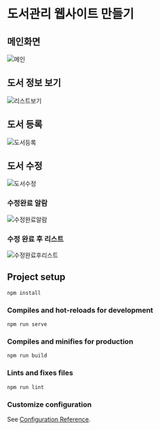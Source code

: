 # 도서관리 웹사이트 만들기

## 메인화면
![메인](https://user-images.githubusercontent.com/41807132/141615094-50a0db23-9038-4d29-9d42-961d6701f855.JPG)

## 도서 정보 보기
![리스트보기](https://user-images.githubusercontent.com/41807132/141615092-e6398f04-4f09-47e2-8758-66f9d71863c3.JPG)

## 도서 등록
![도서등록](https://user-images.githubusercontent.com/41807132/141615090-db648037-f9d2-4e06-8ccb-177bb80c0e5b.JPG)

## 도서 수정
![도서수정](https://user-images.githubusercontent.com/41807132/141615091-d41c88fb-a67f-49b1-8708-e5b114e2c03c.JPG)

### 수정완료 알람
![수정완료알람](https://user-images.githubusercontent.com/41807132/141615095-829af5b4-ffda-4c7e-bc85-fa1538f214ff.JPG)

### 수정 완료 후 리스트
![수정완료후리스트](https://user-images.githubusercontent.com/41807132/141615096-ce2668b3-3b0e-44dd-91e2-aa39e2b030f8.JPG)


## Project setup
```
npm install
```

### Compiles and hot-reloads for development
```
npm run serve
```

### Compiles and minifies for production
```
npm run build
```

### Lints and fixes files
```
npm run lint
```

### Customize configuration
See [Configuration Reference](https://cli.vuejs.org/config/).
